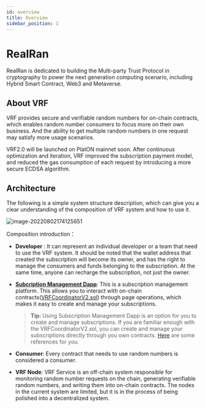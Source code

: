 ```yaml
---
id: overview
title: Overview
sidebar_position: 1
---
```


# RealRan 

RealRan is dedicated to building the Multi-party Trust Protocol in cryptography to power the next generation computing scenario, including Hybrid Smart Contract, Web3 and Metaverse.

## About VRF

VRF provides secure and verifiable random numbers for on-chain contracts, which enables random number consumers to focus more on their own business. And the ability to get multiple random numbers in one request may satisfy more usage scenarios.  

VRF2.0 will be launched on PlatON mainnet soon. After continuous optimization and iteration, VRF improved the subscription payment model, and reduced the gas consumption of each request by introducing a more secure ECDSA algorithm.

## Architecture

The following is a simple system structure description, which can give you a clear understanding of the composition of VRF system and how to use it.

![image-20220802174125651](C:\Users\Vivi\AppData\Roaming\Typora\typora-user-images\image-20220802174125651.png)

Composition introduction：

- **Developer** : It can represent an individual developer or a team that need to use the VRF system. It should be noted that the wallet address that created the subscription will become its owner, and has the right to manage the consumers and funds belonging to the subscription. At the same time, anyone can recharge the subscription, not just the owner.

- **[Subcription Management Dapp](https://vrf.realran.com/)**:  This is a subscription management platform. This allows you to interact with on-chain contracts([VRFCoordinatorV2.sol](#)) through page operations, which makes it easy to create and manage your subscriptions.

  > **Tip:** Using Subscription Management Dapp is an option for you to create and manage subscriptions. If you are familiar enough with the VRFCoordinatorV2.sol, you can create and manage your subscriptions directly through you own contracts. [Here](./Get%20a%20Random%20Number) are some references for you.

- **Consumer**: Every contract that needs to use random numbers is considered a consumer.

- **VRF Node**:  VRF Service is an off-chain system responsible for monitoring random number requests on the chain, generating verifiable random numbers, and writing them into on-chain contracts. The nodes in the current system are limited, but it is in the process of being polished into a decentralized system.

















